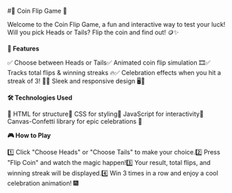 #🎲 Coin Flip Game 🎲

Welcome to the Coin Flip Game, a fun and interactive way to test your luck! Will you pick Heads or Tails? Flip the coin and find out! 🪙✨

**🚀 Features**

✅ Choose between Heads or Tails✅ Animated coin flip simulation 🎞️✅ Tracks total flips & winning streaks 🔥✅ Celebration effects when you hit a streak of 3! 🎉✅ Sleek and responsive design 🖥️📱

**🛠️ Technologies Used**

🔹 HTML for structure🔹 CSS for styling🔹 JavaScript for interactivity🔹 Canvas-Confetti library for epic celebrations 🎊

**🎮 How to Play**

1️⃣ Click "Choose Heads" or "Choose Tails" to make your choice.2️⃣ Press "Flip Coin" and watch the magic happen!3️⃣ Your result, total flips, and winning streak will be displayed.4️⃣ Win 3 times in a row and enjoy a cool celebration animation! 🎆
